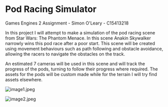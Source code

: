# Pod Racing Simulator
Games Engines 2 Assignment - Simon O'Leary - C15413218

In this project I will attempt to make a simulation of the pod racing scene from Star Wars: The Phantom Menace.
In this scene Anakin Skywalker narrowly wins this pod race after a poor start. This scene will be created using 
movement behaviours such as path following and obstacle avoidance, allowing the racers to navigate the obstacles 
on the track. 

An estimated 7 cameras will be used in this scene and will track the progress of the pods, turning to follow their
progress where required. The assets for the pods will be custom made while for the terrain I will try find
assets elsewhere.

![image1.jpeg](https://github.com/spiritedlemon/PodRaceSim/tree/master/StoryboardPictures/image1.jpeg)

![image2.jpeg](https://github.com/spiritedlemon/PodRaceSim/tree/master/StoryboardPictures/image2.jpeg)

